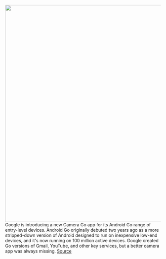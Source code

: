 <img src='https://cdn.vox-cdn.com/thumbor/FeCw3GKQYIHA9C1Sy8TP4Ce5TUA=/0x0:2000x1400/1200x0/filters:focal(0x0:2000x1400):no_upscale()/cdn.vox-cdn.com/uploads/chorus_asset/file/19818695/Camera_Go_inline_V2.jpg' width='700px' /><br/>
Google is introducing a new Camera Go app for its Android Go range of entry-level devices. Android Go originally debuted two years ago as a more stripped-down version of Android designed to run on inexpensive low-end devices, and it's now running on 100 million active devices. Google created Go versions of Gmail, YouTube, and other key services, but a better camera app was always missing.
<a href='https://www.theverge.com/2020/3/19/21186489/google-android-go-camera-new-app-portrait-mode-nokia-1-3'> Source <a/>